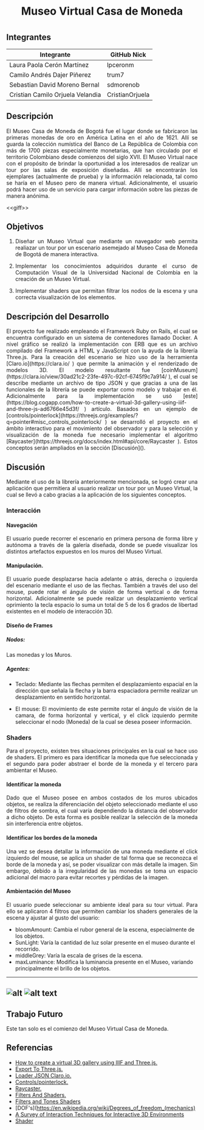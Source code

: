 # <h1  style="text-align: center;">Museo Virtual Casa de Moneda<h1>

## Integrantes

| Integrante                       | GitHub Nick     |
|----------------------------------|-----------------|
| Laura Paola Cerón Martínez       | lpceronm        |
| Camilo Andrés Dajer Piñerez      | trum7           |
| Sebastian David Moreno Bernal    | sdmorenob       |
| Cristian Camilo Orjuela Velandia | CristianOrjuela |

## Descripción

<p style="text-align: justify;">
El Museo Casa de Moneda de Bogotá fue el lugar donde se fabricaron las primeras monedas de oro en América Latina en el año de 1621. Allí se guarda la colección numística del Banco de La República de Colombia con más de 1700 piezas especialmente monetarias, que han circulado por el territorio Colombiano desde comienzos del siglo XVII.  
El Museo Virtual nace con el propósito de brindar la oportunidad a los interesados de realizar un tour por las salas de exposición diseñadas. Allí se encontrarán los ejemplares (actualmente de prueba) y la información relacionada, tal como se haría en el Museo pero de manera virtual. Adicionalmente, el usuario podrá hacer uso de un servicio para cargar información sobre las piezas de manera anónima.
</p>

<<giff\>>

## Objetivos

1. <p style="text-align: justify;">Diseñar un Museo Virtual que mediante un navegador web permita realiazar un tour por un escenario asemejado al Museo Casa de Moneda de Bogotá de manera interactiva.</p>
2. <p style="text-align: justify;">Implementar los conocimientos adquiridos durante el curso de Computación Visual de la Universidad Nacional de Colombia en la creación de un Museo Virtual.</p>
3. <p style="text-align: justify;">Implementar shaders que permitan filtrar los nodos de la escena y una correcta visualización de los elementos.</p>

## Descripción del Desarrollo

<p style="text-align: justify;">
El proyecto fue realizado empleando el Framework Ruby on Rails, el cual se encuentra configurado en un sistema de contenedores llamado Docker. A nivel gráfico se realizó la implementación con ERB que es un archivo compilado del Framework a HTML y JavaScript con la ayuda de la librería Three.js.  
Para la creación del escenario se hizo uso de la herramienta [Claro.io](https://clara.io/ ) que permite la animación y el renderizado de modelos 3D. El modelo resultante fue [coinMuseum](https://clara.io/view/30ad21c2-23fe-497c-92cf-6745f9c7a914/ ), el cual se describe mediante un archivo de tipo JSON y que gracias a una de las funcionales de la librería se puede exportar como modelo y trabajar en él. Adicionalmente para la implementación se usó [este](https://blog.cogapp.com/how-to-create-a-virtual-3d-gallery-using-iiif-and-three-js-ad6766e45d3f/ ) artículo.  
Basados en un ejemplo de [controls/pointerlock](https://threejs.org/examples/?q=pointer#misc_controls_pointerlock/ ) se desarrolló el proyecto en el ámbito interactivo para el movimiento del observador y para la selección y visualización de la moneda fue necesario implementar el algoritmo [Raycaster](https://threejs.org/docs/index.html#api/core/Raycaster ). Estos conceptos serán ampliados en la sección [Discusión](<a href="#discusion"></a>).
</p>


## <div id="discusion">Discusión</div>

<p style="text-align: justify;">
Mediante el uso de la librería anteriormente mencionada, se logró crear una aplicación que permitiera al usuario realizar un tour por un Museo Virtual, la cual se llevó a cabo gracias a la aplicación de los siguientes conceptos.
</p>

### Interacción

#### Navegación

<p style="text-align: justify;">
El usuario puede recorrer el escenario en primera persona de forma libre y autónoma a través de la galería diseñada, donde se puede visualizar los distintos artefactos expuestos en los muros del Museo Virtual.
</p>

#### Manipulación.

<p style="text-align: justify;">
El usuario puede desplazarse hacia adelante o atrás, derecha o izquierda del escenario mediante el uso de las flechas. También a través del uso del mouse, puede rotar el ángulo de visión de forma vertical o de forma horizontal. Adicionalmente se puede realizar un desplazamiento vertical oprimiento la tecla espacio lo suma un total de 5 de los 6 grados de libertad existentes en el modelo de interacción 3D.
</p>

#### Diseño de Frames

##### Nodos:
<p style="text-align: justify;">
Las monedas y los Muros.
</p>

##### Agentes:
- <p style="text-align: justify;"> Teclado: Mediante las flechas permiten el desplazamiento espacial en la dirección que señala la flecha y la barra espaciadora permite realizar un desplazamiento en sentido horizontal.</p>
- <p style="text-align: justify;"> El mouse: El movimiento de este permite rotar el ángulo de visión de la camara, de forma horizontal y vertical, y el click izquierdo permite seleccionar el nodo (Moneda) de la cual se desea poseer información.</p>

### Shaders
<p style="text-align: justify;">
Para el proyecto, existen tres situaciones principales en la cual se hace uso de shaders. El primero es para identificar la moneda que fue seleccionada y el segundo para poder abstraer el borde de la moneda y el tercero para ambientar el Museo.
</p>

#### Identificar la moneda
<p style="text-align: justify;">
Dado que el Museo posee en ambos costados de los muros ubicados objetos, se realiza la diferenciación del objeto seleccionado mediante el uso de filtros de sombra, el cual varía dependiendo la distancia del observador a dicho objeto. De esta forma es posible realizar la selección de la moneda sin interferencia entre objetos.
</p>

#### Identificar los bordes de la moneda
<p style="text-align: justify;">
Una vez se desea detallar la información de una moneda mediante el click izquierdo del mouse, se aplica un shader de tal forma que se reconozca el borde de la moneda y así, se poder visualizar con más detalle la imagen. Sin embargo, debido a la irregularidad de las monedas se toma un espacio adicional del macro para evitar recortes y pérdidas de la imagen.
</p>

#### Ambientación del Museo

<p style="text-align: justify;">
El usuario puede seleccionar su ambiente ideal para su tour virtual. Para ello se aplicaron 4 filtros que permiten cambiar los shaders generales de la escena y ajustar al gusto del usuario:
</p>

- bloomAmount: Cambia el rubor general de la escena, especialmente de los objetos.
- SunLight: Varía la cantidad de luz solar presente en el museo durante el recorrido.
- middleGrey: Varía la escala de grises de la escena.
- maxLuminance: Modifica la luminancia presente en el Museo, variando principalmente el brillo de los objetos.

---
![alt](./imagenes/edgevertex.jpg)
![alt text](./imagenes/gif1.gif)
---

## Trabajo Futuro

Este tan solo es el comienzo del Museo Virtual Casa de Moneda.

## Referencias

- [How to create a virtual 3D gallery using IIIF and Three.js.](https://blog.cogapp.com/how-to-create-a-virtual-3d-gallery-using-iiif-and-three-js-ad6766e45d3f)
- [Export To Three.js.](https://clara.io/learn/user-guide/data_exchange/threejs_export)
- [Loader JSON Claro.io.](https://threejs.org/examples/?q=cla#webgl_loader_json_claraio)
- [Controls/pointerlock.](https://threejs.org/examples/?q=pointer#misc_controls_pointerlock)
- [Raycaster.](https://threejs.org/docs/index.html#api/core/Raycaster)
- [Filters And Shaders.](https://threejs.org/examples/#webgl_interactive_cubes)
- [Filters and Tones Shaders](https://threejs.org/examples/webgl_shaders_tonemapping)
- [DOF's](https://en.wikipedia.org/wiki/Degrees_of_freedom_(mechanics)
- [A Survey of Interaction Techniques for Interactive 3D Environments](https://hal.inria.fr/hal-00789413/document)
- [Shader](https://en.wikipedia.org/wiki/Shader)
